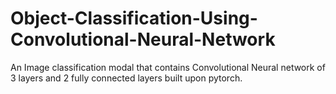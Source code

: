 # Object-Classification-Using-Convolutional-Neural-Network
An Image classification modal that contains Convolutional Neural network of 3 layers and 2 fully connected layers built upon pytorch.
